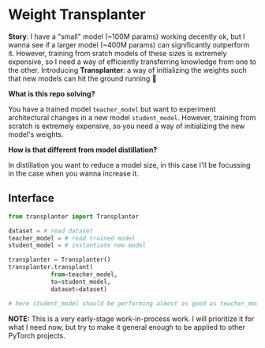 # Weight Transplanter

**Story**: I have a "small" model (~100M params) working decently ok, but I wanna see if a larger model (~400M params) can significantly outperform it. However, training from sratch models of these sizes is extremely expensive, so I need a way of efficiently transferring knowledge from one to the other.
Introducing **Transplanter**: a way of initializing the  weights such that new models can hit the ground running 🏃

**What is this repo solving?**

You have a trained model `teacher_model` but want to experiment architectural changes in a new model `student_model`. However, training from scratch is extremely expensive, so you need a way of initializing the new model's weights.

**How is that different from model distillation?**

In distillation you want to reduce a model size, in this case I'll be focussing in the case when you wanna increase it.

## Interface

```python
from transplanter import Transplanter

dataset = # read dataset
teacher_model = # read trained model
student_model = # instantiate new model

transplanter = Transplanter()
transplanter.transplant(
            from=teacher_model,
            to=student_model,
            dataset=dataset)

# here student_model should be performing almost as good as teacher_model
```

**NOTE:** This is a very early-stage work-in-process work. I will prioritize it for what I need now, but try to make it general enough to be applied to other PyTorch projects.
